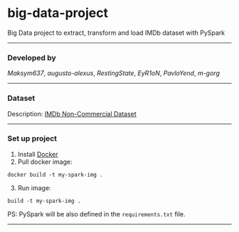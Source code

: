 # big-data-project
Big Data project to extract, transform and load IMDb dataset with PySpark
- - -
### Developed by

_Maksym637_, _augusto-alexus_, _RestingState_, _EyR1oN_, _PavloYend_, _m-gorg_
- - - 
### Dataset
Description: [IMDb Non-Commercial Dataset](https://developer.imdb.com/non-commercial-datasets/#titlebasicstsvgz)
- - -
### Set up project
1. Install [Docker](https://docs.docker.com/get-docker/)
2. Pull docker image:
```shell
docker build -t my-spark-img .
```
3. Run image:
```shell
build -t my-spark-img .
```

PS: PySpark will be also defined in the `requirements.txt` file.
- - -